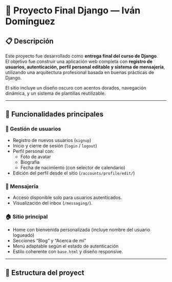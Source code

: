 # 🧠 Proyecto Final Django — Iván Domínguez

## 📋 Descripción

Este proyecto fue desarrollado como **entrega final del curso de Django**.  
El objetivo fue construir una aplicación web completa con **registro de usuarios, autenticación, perfil personal editable y sistema de mensajería**, utilizando una arquitectura profesional basada en buenas prácticas de Django.

El sitio incluye un diseño oscuro con acentos dorados, navegación dinámica, y un sistema de plantillas reutilizable.

---

## 🚀 Funcionalidades principales

### 👤 Gestión de usuarios
- Registro de nuevos usuarios (`signup`)
- Inicio y cierre de sesión (`login` / `logout`)
- Perfil personal con:
  - Foto de avatar
  - Biografía
  - Fecha de nacimiento (con selector de calendario)
- Edición del perfil desde el sitio (`/accounts/profile/edit/`)

### 💬 Mensajería
- Acceso disponible solo para usuarios autenticados.
- Visualización del inbox (`/messaging/`).

### 🏠 Sitio principal
- Home con bienvenida personalizada (incluye nombre del usuario logueado)
- Secciones “Blog” y “Acerca de mí”
- Menú adaptable según el estado de autenticación
- Estilo coherente con `base.html` y diseño responsive.

---

## 🧱 Estructura del proyect

